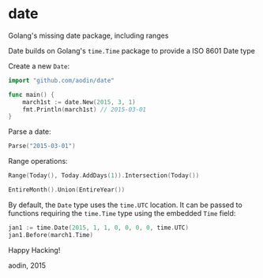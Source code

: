 # date
Golang's missing date package, including ranges

Date builds on Golang's `time.Time` package to provide a ISO 8601 Date type

Create a new `Date`:

```go
import "github.com/aodin/date"

func main() {
    march1st := date.New(2015, 3, 1)
    fmt.Println(march1st) // 2015-03-01
}
```

Parse a date:

```go
Parse("2015-03-01")
```

Range operations:

```go
Range(Today(), Today.AddDays(1)).Intersection(Today())
```

```go
EntireMonth().Union(EntireYear())
```

By default, the `Date` type uses the `time.UTC` location. It can be passed to functions requiring the `time.Time` type using the embedded `Time` field:

```go
jan1 := time.Date(2015, 1, 1, 0, 0, 0, 0, time.UTC)
jan1.Before(march1.Time)
```

Happy Hacking!

aodin, 2015
